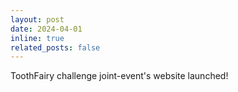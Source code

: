 ```yaml
---
layout: post
date: 2024-04-01
inline: true
related_posts: false
---
```


ToothFairy challenge joint-event's website launched!
